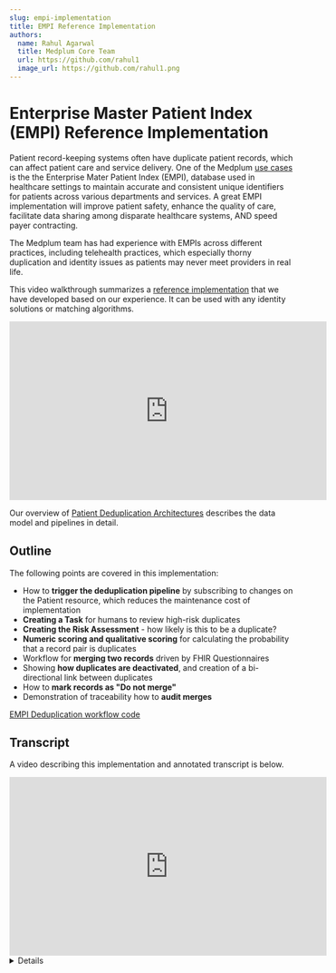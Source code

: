 ```yaml
---
slug: empi-implementation
title: EMPI Reference Implementation
authors:
  name: Rahul Agarwal
  title: Medplum Core Team
  url: https://github.com/rahul1
  image_url: https://github.com/rahul1.png
---
```


# Enterprise Master Patient Index (EMPI) Reference Implementation

Patient record-keeping systems often have duplicate patient records, which can affect patient care and service delivery. One of the Medplum [use cases](/solutions#enterprise-master-patient-index-empi) is the the Enterprise Mater Patient Index (EMPI), database used in healthcare settings to maintain accurate and consistent unique identifiers for patients across various departments and services. A great EMPI implementation will improve patient safety, enhance the quality of care, facilitate data sharing among disparate healthcare systems, AND speed payer contracting.

The Medplum team has had experience with EMPIs across different practices, including telehealth practices, which especially thorny duplication and identity issues as patients may never meet providers in real life.

This video walkthrough summarizes a [reference implementation](https://github.com/medplum/medplum/tree/main/examples/medplum-demo-bots/src/deduplication) that we have developed based on our experience. It can be used with any identity solutions or matching algorithms.

<iframe width="560" height="315" src="https://www.youtube.com/embed/f1lDK-Af-RI?start=0" title="YouTube video player" frameborder="0" allow="accelerometer; autoplay; clipboard-write; encrypted-media; gyroscope; picture-in-picture" allowfullscreen></iframe>

Our overview of [Patient Deduplication Architectures](/docs/fhir-datastore/patient-deduplication) describes the data model and pipelines in detail.

## Outline

The following points are covered in this implementation:

- How to **trigger the deduplication pipeline** by subscribing to changes on the Patient resource, which reduces the maintenance cost of implementation
- **Creating a Task** for humans to review high-risk duplicates
- **Creating the Risk Assessment** - how likely is this to be a duplicate?
- **Numeric scoring and qualitative scoring** for calculating the probability that a record pair is duplicates
- Workflow for **merging two records** driven by FHIR Questionnaires
- Showing **how duplicates are deactivated**, and creation of a bi-directional link between duplicates
- How to **mark records as "Do not merge"**
- Demonstration of traceability how to **audit merges**

[EMPI Deduplication workflow code](https://github.com/medplum/medplum/tree/main/examples/medplum-demo-bots/src/deduplication)

## Transcript

A video describing this implementation and annotated transcript is below.

<iframe width="560" height="315" src="https://www.youtube.com/embed/f1lDK-Af-RI?start=0" title="YouTube video player" frameborder="0" allow="accelerometer; autoplay; clipboard-write; encrypted-media; gyroscope; picture-in-picture" allowfullscreen></iframe>

<details>
Today I'll go over a simple patient deduplication workflow in Medplum. [Patient deduplication](https://www.medplum.com/docs/fhir-datastore/patient-deduplication) is an important problem in healthcare, not just for cleaning up your data, but also for enriching your data when you're pulling patient records from multiple sources. Today's administration will show a human-in-the-loop deduplication pipeline that proceeds in two steps.

First, we will [listen for changes](/docs/subscriptions/publish-and-subscribe#setting-up-the-subscription) to a Patient. Create a set of candidate matches for that patient. Next, we'll have a human review those matches and decide whether to merge or block those matches. So let's get started. You'll see here that we have three patient records, all for people named Alex Smith.

The first two are clearly the same person, but the third one is clearly someone else. Even though they're clearly different ages, they all have the same birthdate. 1970, January 1st as a common placeholder, when the birthdate is not known for our deduplication pipeline, we're going to do a match on first name, last name, date of birth, and zip code, which can be a pretty high fidelity matching pipeline.

In addition to these patient records, we have clinical data associated with each one. So for Mr. Alex Smith, you can see that we have encounters that are linked to that patient. However, we've also gotten medication records in the form of medication requests, also known as prescriptions, but they're assigned to the second Alex Smith record from no, Mr.

So, to trigger our pipeline, we'll first make a change to one of the patient records. She'll then kick off a search for any kind of matching records. Okay, so let's go off and go ahead and kick off this [deduplication pipeline](/docs/fhir-datastore/patient-deduplication#incremental-pipelines). So I'll make a change to Mr. Alex Smith and I'll give him a phone number. So let's just add a phone number here.

We'll say, okay, this will kick off one of our bots. That will look through all patients to [find matches](/docs/fhir-datastore/patient-deduplication#matching-rules). Once it finds a match, it will create a task resource to review the potential duplicate.

So let's, let's look at here. There's not much to the task. The real heart of the real resource that represents the candidate match will be the risk assessment resource, which we'll talk about in a second.

But here we'll see that there's the task. Kind of indicates whether or not this task is active and who should be performing this task. This is great for incorporating the deduplication review into your existing [task-based workflow](/blog/task-management-apps). Let's look at the candidate match in the risk assessment.

So we use a risk assessment resource in a couple different ways. First, We use the method field to indicate what kind of matching rule produced this candidate match here. It was a name, date of birth, and zip code. As I mentioned earlier, the subject is who is considered the source record. That is the the person who triggered the matching process, and we use the basis field for the target record, who we think they match to.

We can also have a, if we look at the JSON, we see that we can have a a numeric score on the probability of match as well as a qualitative assessment. Here we're saying it's 90%, it's almost certain, but we can't be a hundred percent sure. So we'll see. After this first step, we have two candid matches.

One is Mr. Alex Smith, two Alex Smith, and another one is Mr. Alex Smith. To Ms. Alex Smith. The woman patient earlier. Now we're ready for the second part of our pipeline, which is to merge these records. So we'll go to our first one. We'll click on the apps tab, which will show a questionnaire. Questionnaire is a type of FHIR resource associated with this [RiskAssessment](/docs/api/fhir/resources/riskassessment).

Again, the risk assessment being the risk of a match. And we think that Mr. Alex Smith and Alex Smith are probably a good match, so we'll decide to merge them. So we will not leave the, we will not check this box and then we'll have a couple choices in terms of how we have merge the data. We're gonna merge the names.

We're not gonna do anything with the address because they're the same. And for right now, we won't delete the source patient.

The reason you might wanna do this is after you've done the deduplication, you might want to clean up the old data. However, right now we want to keep the old data round for posterity, so we'll click okay here. Now, if we go back to our patients, we'll see a couple things. We'll see that within these two records.

The Alex Smith record has now become the [master record](/docs/fhir-datastore/patient-deduplication#master-record-structure). We see this because it is listed as active. True, but it's the original Mr. Alex Smith record no longer is active. We'll also see that there's this link field that says it replaces Mr. Alex Smith and the other way around Mr. Alice Smith is replaced by Alex Smith, so there's a bidirectional link there.

Additionally, we'll see that the [Encounter](/docs/api/fhir/resources/encounter) resources we had before have now been updated. To point from Mr. Alex Smith to Alex, our target resource. So all the clinical data has now been [merged to the target patient](/docs/fhir-datastore/patient-deduplication#combining-and-splitting-master-records). Let's go back to our risk assessments, which are our can matches, and let's look at Alex Smith to Mrs.

Alex Smith. Now for this one, we know that they, a human, decide that they're not. The same patient. So we're gonna say, do not merge these records. Let's talk about this dunks. This will add each record to a list such that on the next time we do a match, we know not to make a candidate out of them. So in this case, we say Alex Smith does not, these are are called our **do not Match lists**.

So in this case, we have Smith. Should not be matched with Mrs. Alex Smith and reciprocally. We have Mrs. Alex Smith and should not be matched with Mr Alex Smith and we can do these. So every patient will have their own do not match list. And when we trigger the first part of our pipeline, again, we will skip over anything on our do not match list.

It can be an arbitrary number of elements on each do not match list. Let's just take a quick look at the bots that perform both of these operations. So we have two bots here. We have our fine matching patients, which is for the first step of the pipeline to generate the tasks and risk assessments, and the second step of our pipeline, which is the merge matching patients.

So as a final step, I'd like to talk about some of the traceability aspects of this deduplication pipeline. So first I'll show you how you can actually see who performed the merge operation. We click on Alex Smith, who was our merged patient. So first off, when we enter the patient page, we'll see in this timeline view that there was a change made to the resource to make this link to the other Alex Smith resource.

And we can see the details here. If we go to the link property, you can say, see that? We are linked to Mr. Alex Smith and vice versa. If we can go to Alex Smith, we can look at their details. Mr. Alex Smith, and you say that they're linked to Alex Smith. You see that they have a reciprocal connection. A Mr.

Alex Smith is replaced by, but Alex Smith replaces Mr. Alex Smith. Next we can look at the history tab to see all the changes that were made. We can actually see that I was the one. If we look here, who added those links? This is a key point I wanna focus on. Even though we use the bot to do it, we actually get the observability that I was the one who triggered the bot.

The way we set that up is that if we go to the bot resource itself, we click on merge match. Patients and go to the details tab. You can see that he has this one flag called Run as users said, to troop for these kind of sensitive deck pipelines. You are gonna wanna turn that on. What that means is that when this bot runs, it keeps track of who triggered it and will show up in the history as that person performing the operations as opposed to the but itself.

So, This is just to give you a quick overview of how even though we performed this merger operation, you can audit when it was done and who it was done by. These bots are stored in our Medplum demo bots repo, and I encourage you to check out that repository to check out the code.

</details>
